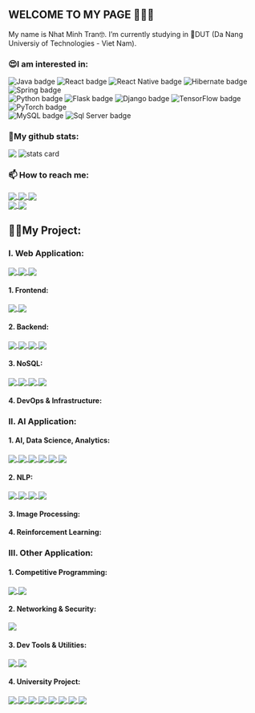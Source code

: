## WELCOME TO MY PAGE 👋👋👋

My name is Nhat Minh Tran🤓. I’m currently studying in 🏢DUT (Da Nang Universiy of Technologies - Viet Nam).

<h3>😍I am interested in:</h3>
<div>
  <img
    src="https://img.shields.io/badge/Java-ED8B00?style=for-the-badge&logo=openjdk&logoColor=white"
    alt="Java badge" />
  <img
    src="https://img.shields.io/badge/React-20232A?style=for-the-badge&logo=react&logoColor=61DAFB"
    alt="React badge" />
  <img
    src="https://img.shields.io/badge/React_Native-20232A?style=for-the-badge&logo=react&logoColor=61DAFB"
    alt="React Native badge" />
  <img
    src="https://img.shields.io/badge/Hibernate-59666C?style=for-the-badge&logo=Hibernate&logoColor=white"
    alt="Hibernate badge" />
  <img
    src="https://img.shields.io/badge/Spring-6DB33F?style=for-the-badge&logo=spring&logoColor=white"
    alt="Spring badge" />
  <br />
  <img
    src="https://img.shields.io/badge/Python-14354C?style=for-the-badge&logo=python&logoColor=white"
    alt="Python badge" />
  <img
    src="https://img.shields.io/badge/Flask-000000?style=for-the-badge&logo=flask&logoColor=white"
    alt="Flask badge" />
  <img
    src="https://img.shields.io/badge/Django-092E20?style=for-the-badge&logo=django&logoColor=white"
    alt="Django badge" />
  <img
    src="https://img.shields.io/badge/TensorFlow-FF6F00?style=for-the-badge&logo=tensorflow&logoColor=white"
    alt="TensorFlow badge" />
  <img
    src="https://img.shields.io/badge/PyTorch-%23EE4C2C.svg?style=for-the-badge&logo=PyTorch&logoColor=white"
    alt="PyTorch badge" />
  <br />
  <img
    src="https://img.shields.io/badge/MySQL-00000F?style=for-the-badge&logo=mysql&logoColor=white"
    alt="MySQL badge" />
  <img
    src="https://img.shields.io/badge/Microsoft_SQL_Server-CC2927?style=for-the-badge&logo=microsoft-sql-server&logoColor=white"
    alt="Sql Server badge" />
</div>

<h3>📃My github stats:</h3>
<div>
  <picture>
    <img
      align="top"
      src="https://github-readme-stats.vercel.app/api/top-langs/?username=nermadie&show_icons=true&theme=tokyonight&hide=contribs,prs,issues" />
  </picture>
  <picture>
    <img
      alt="stats card"
      align="top"
      src="https://github-readme-stats.vercel.app/api?username=nermadie&theme=cobalt&show_icons=true&count_private=true&hide=issues,contribs" />
  </picture>
</div>

<h3>📫 How to reach me:</h3>
<a href="https://www.facebook.com/profile.php?id=100007429305874">
  <img align="center" src="https://img.shields.io/badge/Facebook-1877F2?style=for-the-badge&logo=facebook&logoColor=white" />
</a>
<a href="mailto:nhatminh10b1@gmail.com">
  <img align="center" src="https://img.shields.io/badge/Gmail-D14836?style=for-the-badge&logo=gmail&logoColor=white" />
</a>
<a href="https://www.linkedin.com/in/tran-nhat-minh-bb94b6216">
  <img align="center" src="https://img.shields.io/badge/LinkedIn-0077B5?style=for-the-badge&logo=linkedin&logoColor=white" />
</a>
<br/>
<a href="https://www.hackerrank.com/nhatminh10b1">
  <img align="center" src="https://img.shields.io/badge/-Hackerrank-2EC866?style=for-the-badge&logo=HackerRank&logoColor=white" />
</a>
<a href="https://codeforces.com/profile/Minhkiao">
  <img align="center" src="https://img.shields.io/badge/Codeforces-445f9d?style=for-the-badge&logo=Codeforces&logoColor=white" />
</a>

<h2>🧑‍💻My Project:</h2>
<h3>I. Web Application:</h3>
<a href="https://github.com/nermadie/chat-app-with-firebase">
  <img align="center" src="https://github-readme-stats.vercel.app/api/pin/?username=nermadie&repo=chat-app-with-firebase&theme=synthwave" />
</a>
<a href="https://github.com/Reading-Platform-with-RAG">
  <img align="center" src="https://github-readme-stats.vercel.app/api/pin/?username=nermadie&repo=Reading-Platform-with-RAG&theme=radical" />
</a>
<a href="https://github.com/nermadie/Translator_API">
  <img align="center" src="https://github-readme-stats.vercel.app/api/pin/?username=nermadie&repo=Translator_API&theme=dracula" />
</a>
<h4>1. Frontend:</h4>
<a href="https://github.com/nermadie/Evondev_Course">
  <img align="center" src="https://github-readme-stats.vercel.app/api/pin/?username=nermadie&repo=Evondev_Course&theme=yeblu" />
</a>
<a href="https://github.com/nermadie/HTML_W3School">
  <img align="center" src="https://github-readme-stats.vercel.app/api/pin/?username=nermadie&repo=HTML_W3School&theme=monokai" />
</a>
<h4>2. Backend:</h4>
<a href="https://github.com/nermadie/NodeJS">
  <img align="center" src="https://github-readme-stats.vercel.app/api/pin/?username=nermadie&repo=NodeJS&theme=chartreuse-dark" />
</a>
<a href="https://github.com/nermadie/NestJS">
  <img align="center" src="https://github-readme-stats.vercel.app/api/pin/?username=nermadie&repo=NestJS&theme=radical" />
</a>
<a href="https://github.com/nermadie/ASP_NET">
  <img align="center" src="https://github-readme-stats.vercel.app/api/pin/?username=nermadie&repo=ASP_NET&theme=midnight-purple" />
</a>
<a href="https://github.com/nermadie/ASP_NET_Microservices">
  <img align="center" src="https://github-readme-stats.vercel.app/api/pin/?username=nermadie&repo=ASP_NET_Microservices&theme=shades-of-purple" /></a>
<h4>3. NoSQL:</h4>
<a href="https://github.com/nermadie/Neo4j">
  <img align="center" src="https://github-readme-stats.vercel.app/api/pin/?username=nermadie&repo=Neo4j&theme=react" />
</a>
<a href="https://github.com/nermadie/Elastic">
  <img align="center" src="https://github-readme-stats.vercel.app/api/pin/?username=nermadie&repo=Elastic&theme=yeblu" />
</a>
<a href="https://github.com/nermadie/MongoDB">
  <img align="center" src="https://github-readme-stats.vercel.app/api/pin/?username=nermadie&repo=MongoDB&theme=merko" />
</a>
<a href="https://github.com/nermadie/Redis">
  <img align="center" src="https://github-readme-stats.vercel.app/api/pin/?username=nermadie&repo=Redis&theme=monokai" />
</a>
<h4>4. DevOps & Infrastructure:</h4>
<h3>II. AI Application:</h3>
<h4>1. AI, Data Science, Analytics:</h4>
<a href="https://github.com/DataPreprocessing">
  <img align="center" src="https://github-readme-stats.vercel.app/api/pin/?username=nermadie&repo=DataPreprocessing&theme=darcula" />
</a>
<a href="https://github.com/WebScraping">
  <img align="center" src="https://github-readme-stats.vercel.app/api/pin/?username=nermadie&repo=WebScraping&theme=darcula" />
</a>
<a href="https://github.com/DataAnalysis">
  <img align="center" src="https://github-readme-stats.vercel.app/api/pin/?username=nermadie&repo=DataAnalysis&theme=darcula" />
</a>
<a href="https://github.com/Numpy_Learning">
  <img align="center" src="https://github-readme-stats.vercel.app/api/pin/?username=nermadie&repo=Numpy_Learning&theme=material-palenight" />
</a>
<a href="https://github.com/Pandas_Learning">
  <img align="center" src="https://github-readme-stats.vercel.app/api/pin/?username=nermadie&repo=Pandas_Learning&theme=material-palenight" />
</a>
<a href="https://github.com/Matplotlib_Learning">
  <img align="center" src="https://github-readme-stats.vercel.app/api/pin/?username=nermadie&repo=Matplotlib_Learning&theme=material-palenight" />
</a>
<h4>2. NLP:</h4>
<a href="https://github.com/NLP_General">
  <img align="center" src="https://github-readme-stats.vercel.app/api/pin/?username=nermadie&repo=NLP_General&theme=swift" />
</a>
<a href="https://github.com/Tranformers_BERT">
  <img align="center" src="https://github-readme-stats.vercel.app/api/pin/?username=nermadie&repo=Tranformers_BERT&theme=swift" />
</a>
<a href="https://github.com/Recommendation-Systems">
  <img align="center" src="https://github-readme-stats.vercel.app/api/pin/?username=nermadie&repo=Recommendation-Systems&theme=swift" />
</a>
<a href="https://github.com/nermadie/Text-Summarization_VNExpressDataset">
  <img align="center" src="https://github-readme-stats.vercel.app/api/pin/?username=nermadie&repo=Text-Summarization_VNExpressDataset&theme=calm" />
</a>
<h4>3. Image Processing:</h4>

<h4>4. Reinforcement Learning:</h4>

<h3>III. Other Application:</h3>
<h4>1. Competitive Programming:</h4>
  <a href="https://github.com/nermadie/CodeForces_Solutions">
  <img align="center" src="https://github-readme-stats.vercel.app/api/pin/?username=nermadie&repo=CodeForces_Solutions&theme=default_repocard" />
</a>
<a href="https://github.com/nermadie/Algorithms">
  <img align="center" src="https://github-readme-stats.vercel.app/api/pin/?username=nermadie&repo=Algorithms&theme=holi" />
</a>
<h4>2. Networking & Security:</h4>
<a href="https://github.com/nermadie/DDoS_Detection_and_Mitigation_in_SDN">
  <img align="center" src="https://github-readme-stats.vercel.app/api/pin/?username=nermadie&repo=DDoS_Detection_and_Mitigation_in_SDN&theme=prussian" />
</a>
<h4>3. Dev Tools & Utilities:</h4>
  <a href="https://github.com/nermadie/Config_NVIM">
  <img align="center" src="https://github-readme-stats.vercel.app/api/pin/?username=nermadie&repo=Config_NVIM&theme=neon" />
</a>
<a href="https://github.com/nermadie/MyAHK">
  <img align="center" src="https://github-readme-stats.vercel.app/api/pin/?username=nermadie&repo=MyAHK&theme=merko" />
</a>
<h4>4. University Project:</h4>
  <a href="https://github.com/nermadie/PBL1-Graph-Vertex-Coloring">
  <img align="center" src="https://github-readme-stats.vercel.app/api/pin/?username=nermadie&repo=PBL1-Graph-Vertex-Coloring&theme=catppuccin_mocha" />
</a>
 <a href="https://github.com/nermadie/PBL2-Movies-Ticket-Booking-System-CLI">
  <img align="center" src="https://github-readme-stats.vercel.app/api/pin/?username=nermadie&repo=PBL2-Movies-Ticket-Booking-System-CLI&theme=catppuccin_mocha" />
</a>
 <a href="https://github.com/nermadie/PBL3-Movies-Ticket-Booking-System-Winform">
  <img align="center" src="https://github-readme-stats.vercel.app/api/pin/?username=nermadie&repo=PBL3-Movies-Ticket-Booking-System-Winform&theme=catppuccin_mocha" />
</a>
 <a href="https://github.com/nermadie/PBL4-Hand-Sign-Detector">
  <img align="center" src="https://github-readme-stats.vercel.app/api/pin/?username=nermadie&repo=PBL4-Hand-Sign-Detector&theme=catppuccin_mocha" />
</a>
 <a href="https://github.com/nermadie/[PBL5](https://github.com/nermadie/PBL5-MOOC-Platform-Mobile-App)">
  <img align="center" src="https://github-readme-stats.vercel.app/api/pin/?username=nermadie&repo=PBL5-MOOC-Platform-Mobile-App&theme=catppuccin_mocha" />
</a>
 <a href="https://github.com/Reading-Platform-with-RAG">
  <img align="center" src="https://github-readme-stats.vercel.app/api/pin/?username=nermadie&repo=PBL6-Reading-Platform-with-RAG&theme=catppuccin_mocha" />
</a>
 <a href="https://github.com/PBL-7-Book-Recommendation">
  <img align="center" src="https://github-readme-stats.vercel.app/api/pin/?username=nermadie&repo=PBL7-Book-Recommendation-System&theme=catppuccin_mocha" />
</a>
<a href="https://github.com/LTMNC_Text_To_Speech">
  <img align="center" src="https://github-readme-stats.vercel.app/api/pin/?username=nermadie&repo=LTMNC_Text_To_Speech&theme=nord" />
</a>

